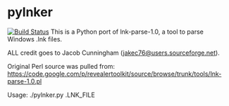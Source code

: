 pylnker
=======

[![Build Status](https://travis-ci.org/z00nx/pylnker.svg?branch=master)](https://travis-ci.org/z00nx/pylnker)
This is a Python port of lnk-parse-1.0, a tool to parse Windows .lnk files.

ALL credit goes to Jacob Cunningham (jakec76@users.sourceforge.net).

Original Perl source was pulled from:
    https://code.google.com/p/revealertoolkit/source/browse/trunk/tools/lnk-parse-1.0.pl

Usage:
    ./pylnker.py .LNK_FILE
